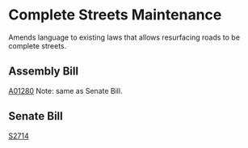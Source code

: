# Complete Streets Maintenance

Amends language to existing laws that allows resurfacing roads to be complete streets.

## Assembly Bill

[A01280](https://nyassembly.gov/leg/?bn=A01280&term=2023)
Note: same as Senate Bill.

## Senate Bill

[S2714](https://www.nysenate.gov/legislation/bills/2023/s2714/)